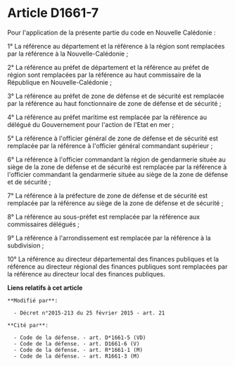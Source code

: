 # Article D1661-7

Pour l'application de la présente partie du code en Nouvelle Calédonie : 

1° La référence au département et la référence à la région sont remplacées par la référence à la Nouvelle-Calédonie ; 

2° La référence au préfet de département et la référence au préfet de région sont remplacées par la référence au haut
commissaire de la République en Nouvelle-Calédonie ; 

3° La référence au     préfet de zone de défense et de sécurité  est remplacée par la référence au haut fonctionnaire de zone
de défense et de sécurité ; 

4° La référence au préfet maritime est remplacée par la référence au délégué du Gouvernement pour l'action de l'Etat en
mer ; 

5° La référence à l'officier général de zone de défense et de sécurité est remplacée par la référence à l'officier général
commandant supérieur ; 

6° La référence à l'officier commandant la région de gendarmerie située au siège de la zone de défense et de sécurité est
remplacée par la référence à l'officier commandant la gendarmerie située au siège de la zone de défense et de sécurité ; 

7° La référence à la préfecture de zone de défense et de sécurité est remplacée par la référence au siège de la zone de
défense et de sécurité ; 

8° La référence au sous-préfet est remplacée par la référence aux commissaires délégués ; 

9° La référence à l'arrondissement est remplacée par la référence à la subdivision ; 

10° La référence au directeur départemental des finances publiques et la référence au directeur régional des finances
publiques sont remplacées par la référence au directeur local des finances publiques.

**Liens relatifs à cet article**

	**Modifié par**:

	  - Décret n°2015-213 du 25 février 2015 - art. 21

	**Cité par**:

	  - Code de la défense. - art. D*1661-5 (VD)
	  - Code de la défense. - art. D1661-6 (V)
	  - Code de la défense. - art. R*1661-1 (M)
	  - Code de la défense. - art. R1661-3 (M)

